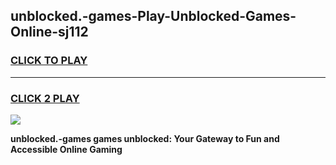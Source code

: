 
## unblocked.-games-Play-Unblocked-Games-Online-sj112
<h3>
<a href="https://premium76.site?title=unblocked.-games&ref=24A">CLICK TO PLAY</a></h3>
<hr>

<h3>
<a href="https://premium76.site?title=unblocked.-games&ref=24A">CLICK 2 PLAY</a>
  
</h3>

<a href="https://premium76.site?title=unblocked.-games&ref=24A"><img src="https://clearcache.store/games.png"></a>


**unblocked.-games games unblocked: Your Gateway to Fun and Accessible Online Gaming**
